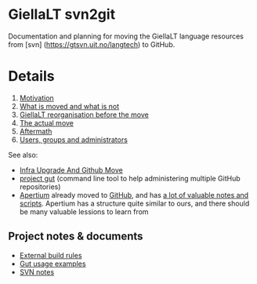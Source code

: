 # GiellaLT svn2git

Documentation and planning for moving the GiellaLT language resources from [svn]
(https://gtsvn.uit.no/langtech) to GitHub.

# Details

1. [Motivation](doc/Motivation.md)
1. [What is moved and what is not](doc/WhatAndWhatNot.md)
1. [GiellaLT reorganisation before the move](doc/GiellaLTReorg.md)
1. [The actual move](doc/TheMove.md)
1. [Aftermath](doc/Aftermath.md)
1. [Users, groups and administrators](doc/UsersGroupsAdmins.md)

See also:

- [Infra Upgrade And Github Move](https://giellalt.uit.no/infra/InfraUpgradeAndGithub.html)
- [project gut](https://github.com/divvun/gut) (command line tool to help administering multiple GitHub repositories)
- [Apertium](https://github.com/apertium) already moved to [GitHub](https://github.com/), and has [a lot of valuable notes and scripts](https://github.com/apertium/apertium-on-github). Apertium has a structure quite similar to ours, and there should be many valuable lessions to learn from

## Project notes & documents

- [External build rules](doc/ExternalBuildRules.md)
- [Gut usage examples](doc/https://giellalt.uit.no/infra/GutUsageExamples.html)
- [SVN notes](doc/SvnNotes.md)
